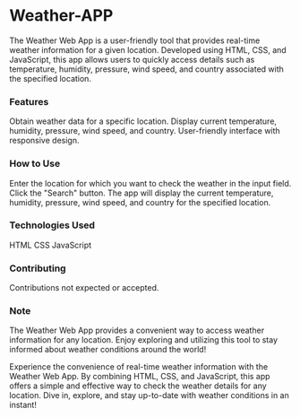# Weather-APP

The Weather Web App is a user-friendly tool that provides real-time weather information for a given location. Developed using HTML, CSS, and JavaScript, this 
app allows users to quickly access details such as temperature, humidity, pressure, wind speed, and country associated with the specified location.

### Features
Obtain weather data for a specific location.
Display current temperature, humidity, pressure, wind speed, and country.
User-friendly interface with responsive design.

### How to Use
Enter the location for which you want to check the weather in the input field.
Click the "Search" button.
The app will display the current temperature, humidity, pressure, wind speed, and country for the specified location.

### Technologies Used
HTML
CSS
JavaScript


### Contributing
Contributions not expected or accepted.

### Note
The Weather Web App provides a convenient way to access weather information for any location. Enjoy exploring and utilizing this tool to stay informed about
weather conditions around the world!

Experience the convenience of real-time weather information with the Weather Web App. By combining HTML, CSS, and JavaScript, this app offers a simple and
effective way to check the weather details for any location. Dive in, explore, and stay up-to-date with weather conditions in an instant!




